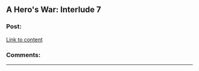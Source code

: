 ## A Hero's War: Interlude 7

### Post:

[Link to content](https://www.fictionpress.com/s/3238329/92/A-Hero-s-War)

### Comments:

---

